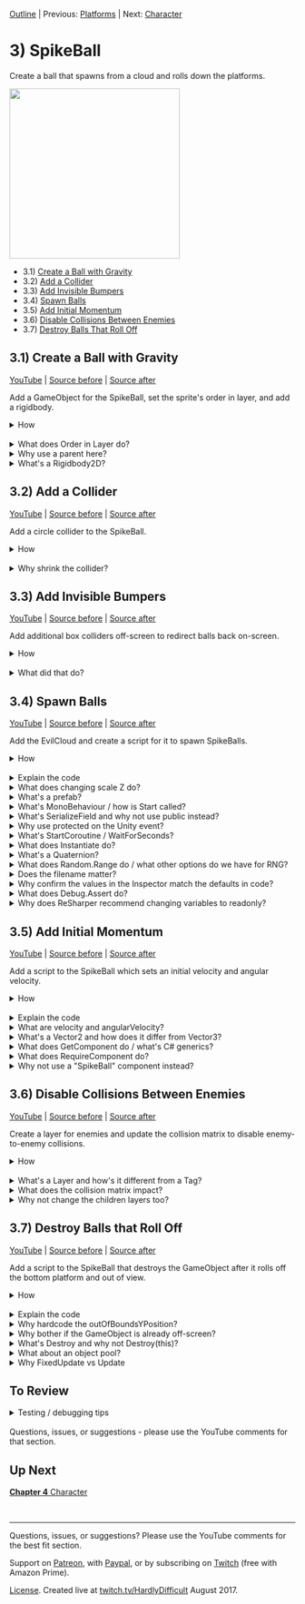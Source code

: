 [Outline](README.md) | Previous: [Platforms](C2.md) | Next: [Character](C4.md)

# 3) SpikeBall

Create a ball that spawns from a cloud and rolls down the platforms.

<img src=https://i.imgur.com/DLHzacU.gif width=300px>

 - 3.1) [Create a Ball with Gravity](#31-create-a-ball-with-gravity)
 - 3.2) [Add a Collider](#32-add-a-collider)
 - 3.3) [Add Invisible Bumpers](#33-add-invisible-bumpers)
 - 3.4) [Spawn Balls](#34-spawn-balls)
 - 3.5) [Add Initial Momentum](#35-add-initial-momentum)
 - 3.6) [Disable Collisions Between Enemies](#36-disable-collisions-between-enemies)
 - 3.7) [Destroy Balls That Roll Off](#37-destroy-balls-that-roll-off)


## 3.1) Create a Ball with Gravity

[YouTube]() | [Source before](https://github.com/hardlydifficult/2DUnityTutorial/archive/8f9c6c047e1a3406a0730178823287c2fbb65165.zip) | [Source after](https://github.com/hardlydifficult/2DUnityTutorial/archive/646fbf534f85af3939a11e52cfa28086c4475aed.zip)

Add a GameObject for the SpikeBall, set the sprite's order in layer, and add a rigidbody.

<details><summary>How</summary>

**Create SpikeBall**:

 - Add the sprite (spikeBall1) to the scene.
 - Create a parent GameObject:
   - Create an empty GameObject named "SpikeBall".
   - Drag and drop the sprite into SpikeBall.
   - Set the sprite's position to 0.

<br>**Update Order in Layer**:

 - Select the SpikeBall's sprite:
   - Order in Layer: -10

<img src="https://i.imgur.com/xYjw6yS.png" width=300px />

<br>**Add a rigidbody**:

 - Select the SpikeBall's parent:
   - Add a **Rigidbody2D** component.

<br>**Test**:

At this point you should be hitting play after almost every step to confirm things are working and better understand what is happening.

 - Hit play: the SpikeBall should fall through platforms and out of view.

<img src="https://i.imgur.com/PuWWL3z.gif" width=50px />

<hr></details><br>
<details><summary>What does Order in Layer do?</summary>

When multiple sprites are overlapping, Order in Layer is used to determine which one is on top of the other.  So if the SpikeBall sprite has Order in Layer '-1', and everything else uses the default Order in Layer '0', the SpikeBall will always appear behind of the other sprites in the world.

Order in Layer may be any int value, positive or negative. Here's an example showing the character sprite we will be using with Order in Layer '-1' and with '2', sitting on a platform which still has the default Order in Layer '0'.

<img src="https://i.imgur.com/QCHPLDf.png" width=150px />

<hr></details>
<details><summary>Why use a parent here?</summary>

For consistency.

In this tutorial, we will encounter use cases which warrant using a parent GameObject with the sprite in a child: for the character and one enemy type.  For the mechanics we plan to implement, the SpikeBall will work with or without the sprite in a child GameObject.

<hr></details>
<details><summary>What's a Rigidbody2D?</summary>

A rigidbody is a core component for the Unity physics engine. Rigidbody2D is the 2D version of this component (vs 3D).  It's added to GameObjects which may be manipulated by physics during the game, for example:

 - Falling with gravity.
 - Moving with forces such as velocity.
 - Reacting to collisions with other objects.

<hr></details>

## 3.2) Add a Collider

[YouTube]() | [Source before](https://github.com/hardlydifficult/2DUnityTutorial/archive/646fbf534f85af3939a11e52cfa28086c4475aed.zip) | [Source after](https://github.com/hardlydifficult/2DUnityTutorial/archive/7bd5dea0f3b8f3292f84e87705de0bcc88e9446f.zip)

Add a circle collider to the SpikeBall.

<details><summary>How</summary>

**Add a circle collider**:

 - Select the SpikeBall's parent
   - Add **CircleCollider2D**:
     - Radius: .65

<img src="https://i.imgur.com/crXdz35.gif" width=300px />

<br>**Test**:

 - Hit play: the ball should land on a platform and, if it's slanted, roll down.
   - Move the SpikeBall's parent to test falling down each platform.
   - Adjust the spacing between platforms as needed.
   - Note that some may roll off the sides - we'll fix that next.

<hr></details><br>
<details><summary>Why shrink the collider?</summary>

The circle collider allows the ball to roll.  Place the ball at the top of a slanted platform and gravity will get things moving.

Hit play to watch the SpikeBall fall onto a platform and roll:

<img src="https://i.imgur.com/x4a848N.gif" width=300px />

If the ball gets stuck while testing because some platforms are too close, update the platform position or rotation.

It's optional; use whatever you think creates the best experience.

When we added the CircleCollider2D, it defaulted to surround the entire sprite.  This may be the right experience; it's up to how you want the game to play.  I'm suggesting that we pull the collider in a bit. This will cause the SpikeBall to roll on its body with the spikes digging into platforms instead of rolling on the tips of each spike as shown here:

<img src="https://i.imgur.com/ov1F5Fo.gif" width=150px />

<img src="https://i.imgur.com/WRLQITb.gif" width=150px />

On a related note, setting the 'Order in Layer' to '-1' ensures that the spikes are behind the platform.  Without this, the spikes would be on top:

<img src="https://i.imgur.com/8cgB7jZ.gif" width=150px />

<hr></details>


## 3.3) Add Invisible Bumpers

[YouTube]() | [Source before](https://github.com/hardlydifficult/2DUnityTutorial/archive/7bd5dea0f3b8f3292f84e87705de0bcc88e9446f.zip) | [Source after](https://github.com/hardlydifficult/2DUnityTutorial/archive/5d0e24714d33f3e32d927f2d42f6dc7c101fa80c.zip)

Add additional box colliders off-screen to redirect balls back on-screen.

<details><summary>How</summary>

**Create a bumper**:

 - Create an Empty GameObject named "Bumper".
   - Add **BoxCollider2D**.
     - Size X: 20

<img src="https://i.imgur.com/3ca7cy3.png" width=300px>

<br>**Layout bumpers**:

 - Rotate for a steep incline:
   - Use the Rotate tool and adjust the Z rotation to about 30 (or -30).
 - Move the Bumper so that the edge overlaps the platform.

<img src="https://i.imgur.com/AGjCZTw.png" width=300px />

 - Repeat for each platform.
   - Copy and paste the bumper, then modify its position and rotation.
   - We do not want a bumper for the bottom left, as balls should not return after that point.

 Your screen with bumpers should look something like this:

<img src="https://i.imgur.com/RILVtsN.png" width=300px />

<br>**Organize hierarchy**:

 - Create a new parent "Bumpers":
   - Set the position to 0.
   - Select all the Bumper GameObjects and drag / drop them into Bumpers.

<br>**Test**:

 - Position the ball on a steep platform and confirm that it uses the bumper and returns.

<hr></details><br>

<details><summary>What did that do?</summary>

With this level design, SpikeBalls will roll right off the edge of the screen.  Instead of making them bounce off the screen's edge (as we will for other entities later), we wanted to allow the SpikeBalls to go off-screen but then return shortly after.

The bumpers we added extend the platforms so that the balls don't fall off completely, but also accelerates the balls' return to the world.

Hit play. The SpikeBall should hit the bumper and quickly reverse, then accelerate in the other direction:

<img src="https://i.imgur.com/vMjWoia.gif" width=150px />

<hr></details>

## 3.4) Spawn Balls

[YouTube]() | [Source before](https://github.com/hardlydifficult/2DUnityTutorial/archive/5d0e24714d33f3e32d927f2d42f6dc7c101fa80c.zip) | [Source after](https://github.com/hardlydifficult/2DUnityTutorial/archive/983c71cb99dcbe8fb2ef7da580a45151b05948be.zip)

Add the EvilCloud and create a script for it to spawn SpikeBalls.

<details><summary>How</summary>

**Create an EvilCloud**:

 - Add the sprite (cloud) to the scene.
 - Create a parent GameObject named "EvilCloud".
   - Drag and drop the sprite in.
   - Set the sprite's position to 0.
 - Move EvilCloud to the top left.
 - Use the Scale tool to scale up a bit.

<img src="https://i.imgur.com/MZWguje.png" width=150px />
<br>
<img src="https://i.imgur.com/kK9dKcD.gif" width=300px />

<br>**Create a prefab**:

 - Select the SpikeBall and click/drag it to the Assets/Prefabs folder.
 - Delete the GameObject.

<img src="https://i.imgur.com/roE0SWK.gif" width=300px />

<br>**Create a spawner**:

 - Create script Code/Controllers/**Spawner**:
   - [Full version](https://github.com/hardlydifficult/2DUnityTutorial/blob/983c71cb99dcbe8fb2ef7da580a45151b05948be/Assets/Code/Controllers/Spawner.cs) with comments and asserts.

```csharp
using System.Collections;
using UnityEngine;

public class Spawner : MonoBehaviour
{
  [SerializeField]
  GameObject thingToSpawn;

  [SerializeField]
  float minTimeBetweenSpawns = .5f;

  [SerializeField]
  float maxTimeBetweenSpawns = 10;

  protected void Start()
  {
    StartCoroutine(SpawnEnemiesCoroutine());
  }

  IEnumerator SpawnEnemiesCoroutine()
  {
    while(true)
    {
      Instantiate(
        thingToSpawn,
        transform.position,
        Quaternion.identity);

      float sleepTime = UnityEngine.Random.Range(
        minTimeBetweenSpawns,
        maxTimeBetweenSpawns);
      yield return new WaitForSeconds(sleepTime);
    }
  }
}
```

<br>**Configure spawner**:

 - Add **Spawner** to the EvilCloud:
   - Confirm that the values for the component match the defaults in code.
   - Thing To Spawn: SpikeBall

<img src="https://i.imgur.com/scu8YUR.gif" width=300px />

<br>**Test**:

 - SpikeBalls should be spawning from the cloud periodically.
   - Since the platform is flat, they may simply stack up for now.

<hr></details><br>
<details><summary>Explain the code</summary>

using clauses at the top of a file brings APIs into scope.  Used for:

 - System.Collections.IEnumerator
 - UnityEngine.Collider2D
 - UnityEngine.ContactFilter2D
 - UnityEngine.Debug
 - UnityEngine.GameObject
 - UnityEngine.MonoBehaviour
 - UnityEngine.Quaternion
 - UnityEngine.SerializeFieldAttribute
 - UnityEngine.WaitForSeconds

```csharp
using System.Collections;
using UnityEngine;
```

We inherit from MonoBehaviour, which allows this script to be added as a component on a GameObject. 

public is optional here.  Used for consistency.

```csharp
public class Spawner : MonoBehaviour
{
```

This is a Unity-specific attribute that exposes a field in the Inspector, allowing you to configure it for the object.

```csharp
  [SerializeField]
```

This holds a reference to the prefab which will be instantiated by this spawner, set in the Inspector.

```csharp
  GameObject thingToSpawn;
```
  
After spawning a GameObject, this script will wait a random amount of time.  These values may be changed in the Inspector, allowing you to modify how frequently spawns happen.  

```csharp
  [SerializeField]
  float minTimeBetweenSpawns = .5f;

  [SerializeField]
  float maxTimeBetweenSpawns = 10;
```

Start is a Unity event which is called once for a component, the first time it is enabled.

protected is optional here.  Used for consistency (explained more in the questions below).

```csharp
  protected void Start()
  {
```

This starts the coroutine below.

```csharp
    StartCoroutine(SpawnEnemiesCoroutine());
  }
```

This is coroutine which will periodically spawn a GameObject.

```csharp
  IEnumerator SpawnEnemiesCoroutine()
  {
```

This coroutine will loop forever.  The only way to stop this is to stop the coroutine, either by calling an API to stop it or by destroying or disabling this GameObject.

```csharp
    while(true)
    {
```

This creates a copy of the prefab and places it in the world, at this GameObject's position and with no rotation.  

```csharp
      Instantiate(
        thingToSpawn,
        transform.position,
        Quaternion.identity);
```

Here we pick a random amount of time to sleep, between the min and max specified in the Inspector.

```csharp
      float sleepTime = UnityEngine.Random.Range(
        minTimeBetweenSpawns,
        maxTimeBetweenSpawns);
```

This will pause the coroutine for the time calculated above, and then we loop to spawn again.

```csharp
      yield return new WaitForSeconds(sleepTime);
    }
  }
}
```

</details>
<details><summary>What does changing scale Z do?</summary>

Nothing (for 2D games).  When we are scaling we only need to ensure X and Y scales match in order to not distort the art.  Z could be left at the default of 1, but I prefer to keep it in sync with X and Y as well, as Unity's scale tool will do this by default.

<hr></details>
<details><summary>What's a prefab?</summary>

A prefab is a file representing a configured GameObject.  This includes any child GameObjects as well as Components and their settings from the Inspector.

This allows things like our spawner to instantiate a GameObject with the appropriate components and configurations without knowing any details about the specific object type it is spawning.  More [on prefabs from Unity](https://docs.unity3d.com/Manual/Prefabs.html).

When you modify a prefab, all the objects in the world automatically get updated as well.  If you prefer to work with GameObjects in the scene, you can modify any one GameObject and then click 'Apply' to save the changes to the prefab.

You can also override values from the prefab to create a unique object in the scene.

<hr></details>
<details><summary>What's MonoBehaviour / how is Start called?</summary>

Most of the scripts that you create in Unity will derive from MonoBehaviour.  [MonoBehaviour](https://docs.unity3d.com/ScriptReference/MonoBehaviour.html) is the base class for a GameObject component (scripts on objects in your world).  It allows you to execute logic every Update (each frame) and respond to collision events, etc.

There are a lot of events available to MonoBehaviours.  In this example we are using Start which is called once per object, when that object is first spawned in the world.

Note that when implementing MonoBehaviour events, you neither use 'override' nor subscribe to the event.  Instead, Unity uses reflection based on the method signature to improve performance.  This creates an unintuitive pattern for C# developers but allows Unity to eliminate unnecessary calls.  In development, this optimization would normally be considered overkill; however, for a game engine, this kind of thing adds up, particularly since there are typically hundreds of MonoBehaviours in the world.

See also [Unity's Execution Order of Event Functions](
https://docs.unity3d.com/Manual/ExecutionOrder.html).

<hr></details>

<details><summary>What's SerializeField and why not use public instead?</summary>

[SerializeField] exposes the object's field (data) in the 'Inspector' window.  The default value seen in the C# script becomes the default in the Inspector; however, when the script runs, the value is whatever you set for that object in the Inspector. This allows you to change values per object or have different values for a component which is used on various different object types.  You can also change values in the Inspector at runtime, which can be helpful while debugging.

Read [more about Serialization in Unity](https://docs.unity3d.com/Manual/script-Serialization.html).

Any public field is a SerializeField by default.  If you do not want a public field to be exposed in the inspector, you can add the [HideInInspector] attribute (from the System namespace).

So why not just use public instead of [SerializeField]?

The fields in question are often only leveraged inside the component itself.  Other components may not interact with these fields directly.  In those scenarios, I prefer to follow the Object-Oriented programming best practice of [data encapsulation](https://en.wikipedia.org/wiki/Encapsulation_(computer_programming)), meaning we only expose public fields when we want other classes to interact with them.

<hr></details>
<details><summary>Why use protected on the Unity event?</summary>

Protected is an access modifier in C# which ensures that the only way to call that method or field is from the same class, or from a class which derives from it.  Unity will find events such as Update() based on the signature, ignoring the access modifier and allowing you to use anything you'd like.

Why protected and not private?

When you are using inheritance and both the child and parent classes need to include an event such as Update(), Unity will only call the child's implementation.  This can make it easy to miss that some events in the parent class have been overwritten (vs complemented by) the child.

I recommend using protected on every Unity event so that the compiler can help avoid this mistake.  In the event the parent and child classes both have protected Update(), you will get a compile warning about the conflict.

If you want both child and parent called, change the methods as follows:

```csharp
using UnityEngine;

public class Test : MonoBehaviour
{
  protected virtual void Update()
  {
    // Parent update logic
  }
}

public class AChildOfTest : Test
{
  protected override void Update()
  {
    base.Update();
    // Child update logic to run after the parent's Update
  }
}
```

If you want the child to replace the parent's Update method (so that the parent's Update is never called), change the method like so:

```csharp
using UnityEngine;

public class Test : MonoBehaviour
{
  protected void Update()
  {
    // Parent update logic
  }
}

public class AChildOfTest : Test
{
  protected new void Update()
  {
    // Child update logic to be run instead of the parent's Update
  }
}
```

What if it's not a parent class?

I recommend always using protected on Unity events.  A class may not be a parent at the moment, but code constantly changes and matures.  This is a best practice to help avoid potential issues in the future.  If the class never becomes a parent, the method is effectively treated as private.  There is no performance or other runtime impact from using protected.

Why not always make the methods virtual?

Performance.  There is a runtime cost to marking a method as virtual, even if there are no overrides.

Why not public instead?

Encapsulation.  If we were to make these methods public, it suggests that other components may call the events directly.  I've yet to encounter a use case where it's appropriate to do that - you should rely only on Unity to call these events to keep your code clean.

<hr></details>
<details><summary>What's StartCoroutine / WaitForSeconds?</summary>

A Coroutine allows you to define a sequence which takes more than a single frame to execute.  It's implemented with a C# enumerator, which Unity will then execute over time.  For example:

```csharp
using System.Collections;
using UnityEngine;

public class MyComponent : MonoBehaviour
{
  protected void Start()
  {
    StartCoroutine(ExampleCoroutine());
  }

  IEnumerator ExampleCoroutine()
  {
    print("Launch in T minus 3 seconds");
    yield return new WaitForSeconds(1);
    print("Launch in T minus 2 seconds");
    yield return new WaitForSeconds(1);
    print("Launch in T minus 1 seconds");
    yield return new WaitForSeconds(.75f);
    print("Almost there!");
    yield return new WaitForSeconds(.25f);
    print("Go go go");
  }
}
```

When StartCoroutine is called, the first line ("Launch in T minus 3 seconds") is printed immediately.  Then we 'yield return' the amount of time until the next line should be executed.

'yield' before the return is a special C# keyword used with enumerators.  It is marking your location in the method, allowing another class (in this example, Unity's internal logic), to resume the method from where it left off.

WaitForSeconds is a Unity class used to define the amount of time before the enumerator should be resumed.  There are similar classes available to give you more control over when the Coroutine is resumed: WaitForSecondsRealtime, WaitForEndOfFrame, WaitForFixedUpdate, WaitUntil, and WaitWhile.

Coroutines may be canceled before it's complete by calling StopCoroutine or StopAllCoroutines.  When a GameObject is destroyed, any Coroutines it had started are stopped.

<hr></details>
<details><summary>What does Instantiate do?</summary>

Instantiate clones a GameObject or prefab, creating a new GameObject in the scene.  There are a few variations of the call you can use.

To clone using the original's Transform (position, rotation, scale):
```csharp
Instantiate(thingToSpawn);
```

To clone and set a position and rotation:
```csharp
Instantiate(thingToSpawn, Vector3.zero, Quaternion.identity);
```

To clone and set a parent for this GameObject:

```csharp
Instantiate(thingToSpawn, gameObject);
```

<hr></details>

<details><summary>What's a Quaternion?</summary>

A Quaternion is how rotations are stored in a game engine.  They represent the rotation with (x, y, z, w) values.  The values are stored in this fashion because it is an efficient way to do the necessary calculations when rendering on object on-screen.  Quaternion.identity is the default (0) rotation for a sprite.

You could argue that this is overkill for a 2D game, as in 2D the only rotation that may be applied is around the Z axis, and I would agree.  However, remember that Unity is a 3D game engine.  When creating a 2D game, you are still in a 3D environment.  Therefore, under the hood, Unity still optimizes its data for 3D.

Quaternions are not easy for people to understand.  When we think of rotations, we typically think in terms of 'Euler' (pronounced oil-er) rotations.  Euler rotations are degrees of rotation around each axis; e.g., (0, 0, 30) means "rotate the object by 30 degrees around the Z axis."

In the inspector, modifying a Transform's rotation is done in Euler.  In code, you can either work with Quaternions directly, or use Euler and then convert it back to Quaternion for storage.

Given a Quaternion, you can calculate the Euler value like so:

```csharp
Quaternion myRotationInQuaternion = transform.rotation;
Vector3 myRotationInEuler = myRotationInQuaternion.eulerAngles;
```

Given an Euler value, you can calculate the Quaternion:

```csharp
Quaternion rotationOfZ30Degrees = Quaternion.Euler(0, 0, 30);
```

Quaternions may be combined using Quaternion multiplication:

```csharp
Quaternion rotationOfZ60Degrees
  = rotationOfZ30Degrees * rotationOfZ30Degrees;
```

<hr></details>
<details><summary>What does Random.Range do / what other options do we have for RNG?</summary>

Unity provides a convenient static class for getting random data.  For example:

```csharp
float randomNumber0To1 = UnityEngine.Random.value;
float randomNumberNeg10p5ToPos5 = UnityEngine.Random.Range(-10.5f, 5f);
Quaternion randomRotation = UnityEngine.Random.rotation;
```

How is [UnityEngine.Random](https://docs.unity3d.com/ScriptReference/Random.html) different from System.Random?

In addition to providing APIs which are convenient for games (such as .rotation), the UnityEngine.Random is accessed statically, while the System.Random requires you to create an object first.

Since the Unity random class has the same name as the System random class, I try to consistently use the fully qualified name like this:

```csharp
UnityEngine.Random.Range(-1f, 1f);
```

The reason being, if you have 'using System' in the file, the compiler may throw an error.  For example:

```csharp
using System;
using UnityEngine;

public class ExampleClass : MonoBehaviour
{
  protected void Start()
  {
    // This line is a compile error
    float randomNumber = Random.Range(-1f, 1f);

    // This line works correctly
    float randomNumber = UnityEngine.Random.Range(-1f, 1f);
  }
}
```

<hr></details>
<details><summary>Does the filename matter?</summary>

Yes!

This is unusual for C# developers, but yes, the filename must match the class name in order for Unity to work correctly.  If the names don't match, everything will compile, but the script will not be selectable as a component.

<hr></details>
<details><summary>Why confirm the values in the Inspector match the defaults in code?</summary>

When a script runs, it uses the values as defined in the Inspector, which may be different than the defaults in code.  Usually, Unity will default all the fields in the Inspector to the defaults you have written in code.  However, depending on the exact order in which you do things, this may not always work out.  If you create a script and it does not function properly, double check the values in the Inspector.

<hr></details>
<details><summary>What does Debug.Assert do?</summary>

The full version of the code we link to in this tutorial includes Debug.Assert statements where appropriate.

Debug.Assert is used to confirm an assumption your code is making.  If the assumption does not hold (i.e., if the contents of the Debug.Assert evaluate to false), then the assert fails and an error is presented in the Unity console for you to investigate.

```csharp
Debug.Assert(confirmThisIsTrue);
```

Optionally, you can include a message to be displayed when the assert fails.  e.g.:

```csharp
Debug.Assert(confirmThisIsTrue, "confirmThisIsTrue must be true");
```

Debug.Assert is there to help more quickly identify problems.  If the assert fails, it does not prevent other code from being executed; however, you can select 'Error Pause' in the 'Console' to better see what is happening at that moment.

Debug.Assert does not execute in release / the built version of your game.  In other words, including these checks does not result in a performance impact to the final game.

A common use case for Debug.Assert is to validate pre-conditions and post-conditions.

 - Pre-conditions are assumptions which should be true when entering a method.
 - Post-conditions should hold true when exiting.

<hr></details>
<details><summary>Why does ReSharper recommend changing variables to readonly?</summary>

The recommendation to change to readonly will not work.

ReSharper is recommending this because there appears to be a private variable which never changes.  However, it does not understand what SerializeField is doing.  SerializeField exposes the property in the Inspector, allowing you to change the value at any time (useful while debugging).

<hr></details>

## 3.5) Add Initial Momentum

[YouTube]() | [Source before](https://github.com/hardlydifficult/2DUnityTutorial/archive/983c71cb99dcbe8fb2ef7da580a45151b05948be.zip) | [Source after](https://github.com/hardlydifficult/2DUnityTutorial/archive/01cc03a7105a47dd4a864e853c0a0d60bb5c2c77.zip)

Add a script to the SpikeBall which sets an initial velocity and angular velocity.

<details><summary>How</summary>

**Create InitializeRigidbody**:

 - Create script Code/Movement/**[InitializeRigidbody](https://github.com/hardlydifficult/2DUnityTutorial/blob/01cc03a7105a47dd4a864e853c0a0d60bb5c2c77/Assets/Code/Movement/InitializeRigidbody.cs)**:

 ```csharp
using UnityEngine;

[RequireComponent(typeof(Rigidbody2D))]
public class InitializeRigidbody : MonoBehaviour
{
  [SerializeField]
  Vector2 startingVelocity = new Vector2(3, 0);

  [SerializeField]
  float startingAngularVelocity = -500;

  protected void Start()
  {
    Rigidbody2D myBody = GetComponent<Rigidbody2D>();

    myBody.velocity = startingVelocity;
    myBody.angularVelocity = startingAngularVelocity;
  }
}
```

<br>**Add to the SpikeBall**:

 - Select Assets/Prefabs/SpikeBall:
   - Add **InitializeRigidbody**.
     - Confirm the values in the Inspector match defaults written in code.

<br>**Test**:

 - Balls should fall out of the cloud and travel to the right at first, then roll down all of the platforms.

<hr></details><br>
<details><summary>Explain the code</summary>

using clauses at the top of a file brings APIs into scope.  Used for:

 - UnityEngine.Debug
 - UnityEngine.MonoBehaviour
 - UnityEngine.RequireComponentAttribute
 - UnityEngine.Rigidbody2D
 - UnityEngine.SerializeFieldAttribute
 - UnityEngine.Vector2

```csharp
using UnityEngine;
```

This is a Unity-specific attribute which informs the editor that this script requires a Rigidbody2D component on the GameObject.  

```csharp
[RequireComponent(typeof(Rigidbody2D))]
```

We inherit from MonoBehaviour, which allows this script to be added as a component on a GameObject. 

public is optional here. Used for consistency.

```csharp
public class InitializeRigidbody : MonoBehaviour
{
```

This is a Unity-specific attribute that exposes a field in the Inspector, allowing you to configure it for the object.

```csharp
  [SerializeField]
```

This is the initial velocity to give to the rigidbody when the GameObject is spawned.  The default value here may be changed in the Inspector. 

```csharp
  Vector2 startingVelocity = new Vector2(3, 0);
```

This is the initial spin to add to the rigidbody, set in the Inspector.  

```csharp
  [SerializeField]
  float startingAngularVelocity = -500;
```

Start is a Unity event which is called once for a component, the first time it is enabled.

protected is optional here.  Used for consistency.

```csharp
  protected void Start()
  {
```

Here we get a reference to the rigidbody on this GameObject.

```csharp
    Rigidbody2D myBody = GetComponent<Rigidbody2D>();
```

When the GameObject is first spawned, here we set the initial momentum values configured in the Inspector on the rigidbody.

```csharp
    myBody.velocity = startingVelocity;
    myBody.angularVelocity = startingAngularVelocity;
  }
}
```

</details>
<details><summary>What are velocity and angularVelocity?</summary>

A GameObject with a rigidbody may be moved with forces.  The Unity Physics engine uses these forces as inputs in order to calculate the object's position and rotation, considering other things in the world such as a wall blocking your path.

Unity follows [Newton's Laws of Motion](https://en.wikipedia.org/wiki/Newton%27s_laws_of_motion) - e.g., an object either remains at rest or continues to move at a constant velocity unless acted upon by a force.

There are various APIs for manipulating forces on a rigidbody.  This script will be setting initial values for:

 - Velocity: the direction and speed of movement. Absent any additional forces, 'Drag' decreases the velocity every frame until it reaches 0.
 - Angular velocity: degrees per second to rotate the object.  Absent any additional forces, 'Angular drag' will decrease this until it reaches 0.

<hr></details>
<details><summary>What's a Vector2 and how does it differ from Vector3?</summary>

A Vector2 is a struct which holds 2 floats: X, Y.  A Vector3 holds 3 floats: X, Y, Z.  It has an API helpful for managing positions and directions, including:

 - .magnitude: Returns the length of a line drawn from the origin to this position.
 - .normalized: Returns a new Vector2 representing the same direction but with a magnitude of 1.

For 2D games, we often refer to position and direction as a Vector2.  Unity still stores everything as Vector3, and allows you to easily convert from one to another.

<hr></details>
<details><summary>What does GetComponent do / what's C# generics?</summary>

GetComponent is used to find another script/component on a GameObject by its type.  If you need to access a script multiple times, it's generally better to call GetComponent just once (typically in Awake) and cache the results.

There are similar APIs available from Unity, such as GetComponentsInChildren, which are used to discover multiple components and/or search more GameObjects.

In C#, generics are a way of passing a Type to another method or class.  In this example, we pass the type of component we are looking for to GetComponent.  The benefit / difference from passing the type using a Type object (e.g., typeof(MyClass)) is that the type can be used statically.  For example, these two lines return the same result, but generics has a cleaner syntax:

```csharp
Rigidbody2D myBody = (Rigidbody2D)GetComponent(typeof(Rigidbody2D));
Rigidbody2D myBody = GetComponent<Rigidbody2D>();
```

<hr></details>
<details><summary>What does RequireComponent do?</summary>

[RequireComponent] is a Unity attribute used to let the editor know that this component requires another component on the same GameObject.

```csharp
[RequireComponent(typeof(ComponentThatMustBeOnThisGameObject))]
public class MyComponent ...
```

When you add a component in the inspector which requires another, and the required component is not already on that GameObject, Unity will automatically add it for you.

<hr></details>
<details><summary>Why not use a "SpikeBall" component instead?</summary>

You could, but...

Unity encourages component-based solutions, where you aim to offer a single mechanic per component.  Here's a good [Wikipedia article on component-based](https://en.wikipedia.org/wiki/Component-based_software_engineering) design.  Briefly, the advantages to this approach are:

 - Each script or component focuses on a single feature or mechanic, simplifying it and making it easier to debug.
 - Components may be reused between different object types.  If we had one master SpikeBall component and then created a similar enemy with a few different mechanics, reusing logic would be more challenging, and we might instead just copy/paste parts to our new enemy component making maintaining and debugging this logic harder in the future.

<hr></details>

## 3.6) Disable Collisions Between Enemies

[YouTube]() | [Source before](https://github.com/hardlydifficult/2DUnityTutorial/archive/01cc03a7105a47dd4a864e853c0a0d60bb5c2c77.zip) | [Source after](https://github.com/hardlydifficult/2DUnityTutorial/archive/65e6603112571a69dddeba53c92d3432f023f4a9.zip)

Create a layer for enemies and update the collision matrix to disable enemy-to-enemy collisions.

<details><summary>How</summary>

**Create a layer**:

 - Open menu Edit -> Project Settings -> Tags and Layers.
   - Under 'Layers' add "Enemy".

<img src="https://i.imgur.com/spZG3NZ.png" width=300px />

<br>**Configure SpikeBall**:

 - Select Assets/Prefabs/SpikeBall:
   - Click the dropdown next to 'Layer' and select Enemy.
     - Select 'No, this object only' when prompted.

<img src="https://i.imgur.com/KPvq22a.png" width=300px />

<br>**Configure collision matrix**:

 - Edit -> Project Settings -> Physics 2D, under the 'Layer Collision Matrix':
   - Uncheck the box where 'Enemy' meets 'Enemy'.

<img src="https://i.imgur.com/JkjXpZN.png" width=300px />

<br>**Test**:

 - Balls should now freely pass through each other, but still collide with platforms as expected.

<hr></details><br>
<details><summary>What's a Layer and how's it different from a Tag?</summary>

Layers are a way of categorizing GameObjects.  By disabling enemy/enemy in the collision matrix, enemies can no longer collide with other enemies. They will walk through each other as if the other did not exist.

A Layer is an int representing a category or type of object in your game.  The Unity editor allows you to associate a string with this value as well for convenience.  A LayerMask is an int representing multiple Layers.

LayerMasks can be used to efficiently include or exclude objects based off of their type.  For this reason, the physics matrix in Unity works with Layers.

To determine if a Layer is included within a LayerMask, use the following example.  Comparing to a LayerMask uses 'bit shifting' and a 'bitwise and', which are not intuitive.  Later in the tutorial, we'll create an extension method so we don't ever have to look at this again.

```csharp
using UnityEngine;

public class MyComponent : MonoBehaviour
{
  protected void Start()
  {
    LayerMask mask = LayerMask.GetMask(new[] { "Water", "UI" });
    if((mask.value & 1 << gameObject.layer) > 0)
    {
      // This gameObject is included in the LayerMask
    }
    else
    {
      // This gameObject is NOT in the LayerMask
    }
  }
}
```

A tag is also a way of categorizing objects, but by string.  It's useful for more targeted use cases, such as identifying the MainCamera and the Player.

To check the tag, use CompareTag as shown here:

```csharp
using UnityEngine;

public class MyComponent : MonoBehaviour
{
  protected void Start()
  {
    if(gameObject.CompareTag("Player"))
    {
      // This gameObject is a Player
    }
    else
    {
      // This gameObject is NOT a Player
    }
  }
}
```

Every GameObject has both one layer and one tag.

<hr></details>
<details><summary>What does the collision matrix impact?</summary>

The collision matrix defines which GameObjects may collide with what other GameObjects, based on the GameObjects' layers.

A checked box indicates that collisions are supported.  Uncheck to disable collisions between those layers.  When unchecked, collisions between GameObjects in those layers are completely disabled, allowing objects to pass through each other as if the other didn't exist.

Every possible combination of layers is exposed as a checkbox in settings, including a layer coming in contact with itself.  Remember that layers are defining a category or object type, so by disabling the 'Enemy' layer from coming in contact with itself, we are preventing one ball from colliding with another in the world while still allowing them to roll over platforms.

<hr></details>
<details><summary>Why not change the children layers too?</summary>

You could it will work fine here either way.

As a general best practice, I suggest always selecting 'No, this object only'.  The reason for this is later in the tutorial we will have child GameObjects which must use a different layer than their parent.

<hr></details>

## 3.7) Destroy Balls that Roll Off

[YouTube]() | [Source before](https://github.com/hardlydifficult/2DUnityTutorial/archive/65e6603112571a69dddeba53c92d3432f023f4a9.zip) | [Source after](https://github.com/hardlydifficult/2DUnityTutorial/archive/0e83100eb10e4e017b749d16c0c2cc1d27c109c3.zip)

Add a script to the SpikeBall that destroys the GameObject after it rolls off the bottom platform and out of view.

<details><summary>How</summary>

**Create DestroyOutOfBounds**:

 - Create script Code/Death/**[DestroyOutOfBounds](https://github.com/hardlydifficult/2DUnityTutorial/blob/0e83100eb10e4e017b749d16c0c2cc1d27c109c3/Assets/Code/Death/DestroyOutOfBounds.cs)**:

```csharp
using UnityEngine;

public class DestroyOutOfBounds : MonoBehaviour
{
  const float outOfBoundsYPosition = -12;

  protected void FixedUpdate()
  {
    if(transform.position.y < outOfBoundsYPosition)
    {
      Destroy(gameObject);
    }
  }
}
```

<br>**Configure SpikeBall**:

 - Select SpikeBall:
   - Add **DestroyOutOfBounds**.

<br>**Test**:

 - Balls should now destroy themselves after falling off-screen.

<hr></details><br>
<details><summary>Explain the code</summary>

using clauses at the top of a file brings APIs into scope. Used for:

 - UnityEngine.MonoBehaviour

```csharp
using UnityEngine;
```

We inherit from MonoBehaviour, which allows this script to be added as a component on a GameObject.

public is optional here. Used for consistency.

```csharp
public class DestroyOutOfBounds : MonoBehaviour
{
```

This is a value which never changes, representing a position at which we can assume objects are below the visible world and may safely be destroyed.

```csharp
  const float outOfBoundsYPosition = -12;
```

FixedUpdate is a Unity event which is called every x ms of game time, until disabled or destroyed.

protected is optional here. Used for consistency.

```csharp
  protected void FixedUpdate()
  {
```

Here we check if this GameObject's position is below the visible world.

```csharp
    if(transform.position.y < outOfBoundsYPosition)
    {
```

This destroys this GameObject, removing it and any children GameObjects from the scene.

```csharp
      Destroy(gameObject);
    }
  }
}
```

</details>
<details><summary>Why hardcode the outOfBoundsYPosition?</summary>

DestroyOutOfBounds will destroy the GameObject when it goes below -12, which is a bit lower than the lowest the camera can see.

We hardcoded the value to keep things simple at the beginning of this tutorial.  Since the camera is fixed, this will work fine.

This script would work the same way without a fixed aspect ratio, since different aspect ratios only impact how much of the world we see horizontally.  If we supported a moving camera, we might need to calculate the kill height differently.

Later, we create a GameController which includes screenBounds, defining the area of the world that the camera can see.  DestroyOutOfBounds could switch to leverage that, allowing it to work correctly with different camera sizes.

<hr></details>
<details><summary>Why bother if the GameObject is already off-screen?</summary>

When a GameObject is off-screen there is no attempt to render it, so your GPU is not wasting time. However, Unity is still processing Physics and logic for any components on the GameObject.  In this case, once the GameObject has fallen off the bottom it will never return to the game.

We destroy it to save performance while the game is running.  Without this script, the endless stream of balls spawning and then falling off would be a 'memory leak'.  This means that you are wasting resources, and over time the performance of your game will get worse.

<hr></details>
<details><summary>What's Destroy and why not Destroy(this)?</summary>

Destroy is a Unity method to remove something from the scene.  You can:

 - Destroy a component, causing the component to be removed from that GameObject (and stopping future event calls such as Update).
 - Destroy a GameObject, causing that entire GameObject to be removed from the scene.

For example:

```csharp
using UnityEngine;

public class MyComponent : MonoBehaviour
{
  public bool shouldThisComponentStop;
  public bool shouldThisGameObjectBeRemoved;

  protected void Update()
  {
    if(shouldThisComponentStop)
    {
      // Remove MyComponent from this GameObject
      Destroy(this);
    }
    if(shouldThisGameObjectBeRemoved)
    {
      // Destroy this entire GameObject from the scene
      Destroy(gameObject);
    }
  }
}
```

<hr></details>
<details><summary>What about an object pool?</summary>

An object pool is an optimization technique which may be appropriate to use, but for purposes of simplicity we are not implementing it here.  Additionally, the performance gain for a game like this would be negligible.

What is an object pool?

Instantiate (creating a new GameObject) is one of the most expensive calls you can make.  An object pool is the programming term for reusing objects instead of destroying and creating new ones.

For this example, instead of destroying a SpikeBall that falls off-screen, we could instead have it respawn at the top and go through the entire level again.

When should an object pool be used?

Objects which destroy and spawn again several times may warrant an object pool. There is overhead associated with having and using an object pool, so it is not recommended for absolutely everything.  For example, a boss which is going to surface once in a game may not be a good choice to include in an object pool.

How is an object pool implemented?

Basically, anytime we spawn a GameObject, we ask the object pool if there is one already available for us to reuse.  And where we would have destroyed a GameObject, we would instead use gameObject.SetActive(false) and add it to the object pool's list of available objects.

For more, see [Catlike Coding's Object Pool tutorial](http://catlikecoding.com/unity/tutorials/object-pools/).

<hr></details>
<details><summary>Why FixedUpdate vs Update</summary>

For this use case, either would work fine.

We are using FixedUpdate instead of Update since the rigidbody, which is doing the movement on the object, runs on FixedUpdate.

</details>

## To Review

<details><summary>Testing / debugging tips</summary>

 - Try adjusting the variables in Spawner to get a reasonable flow of enemies.
 - Try adjusting the initial momentum on the SpikeBall.
   - Consider adding randomness to these values as well.
 - Try adjusting the bumper position angles so balls return to the screen promptly / smoothly.
 - Cut a test build and try it outside of the Unity editor environment.
 - While testing (in play mode):
   - You can change values in the Inspector and they will not be saved.  This allows you to experiment with different values easily.
 - Use Project Settings -> Time 'Time Scale' to make everything move faster or slower.

<hr></details>

<br>
Questions, issues, or suggestions - please use the YouTube comments for that section.

## Up Next

[**Chapter 4** Character](C4.md)

<br><hr>

Questions, issues, or suggestions?  Please use the YouTube comments for the best fit section.

Support on [Patreon](https://www.patreon.com/HardlyDifficult), with [Paypal](https://u.muxy.io/tip/HardlyDifficult), or by subscribing on [Twitch](https://www.twitch.tv/HardlyDifficult) (free with Amazon Prime).
 
[License](TODO). Created live at [twitch.tv/HardlyDifficult](https://www.twitch.tv/HardlyDifficult) August 2017.  